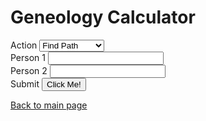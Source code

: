 <html>
<head>
    <h1>Geneology Calculator</h1>
    <script type="module" src="../main.js"></script>
    <script type="module" src="../geneology.js"></script>
    <script type="module" src="../data.js"></script>
</head>
<body>
    <form>
        <div>
            <label>Action</label>
            <select name="action" id="action">
                <option id="find-path" value="find-path">Find Path</option>
                <option id="find-distance" value="find-distance">Find Distance</option>
            </select>
        </div>
        <div>
            <label for="person1name">Person 1</label>
            <input type="text" id="person1name" name="person1name" list="people">
        </div>
        <div>
            <label for="person2name">Person 2</label>
            <input type="text" id="person2name" name="person2name" list="people">
        </div>
        <div>
            <label for="button">Submit</label>
            <button type="button" id="button" onclick="alert('Submitted!')">Click Me!</button>
        </div>
        <datalist id="people">
                <option value="Internet Explorer"></option>
                <option value="Firefox"></option>
                <option value="Chrome"></option>
                <option value="Opera"></option>
                <option value="Safari"></option>
        </datalist>
    </form>
</body>
</html>

[Back to main page](./index.md)
